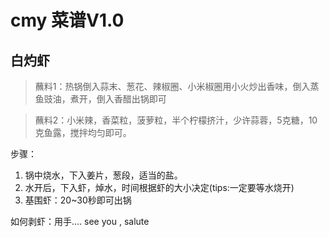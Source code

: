 # cmy 菜谱V1.0
## 白灼虾
>蘸料1：热锅倒入蒜末、葱花、辣椒圈、小米椒圈用小火炒出香味，倒入蒸鱼豉油，煮开，倒入香醋出锅即可  

>蘸料2：小米辣，香菜粒，菠萝粒，半个柠檬挤汁，少许蒜蓉，5克糖，10克鱼露，搅拌均匀即可。

步骤：
1. 锅中烧水，下入姜片，葱段，适当的盐。
2. 水开后，下入虾，焯水，时间根据虾的大小决定(tips:一定要等水烧开)
3. 基围虾：20~30秒即可出锅

如何剥虾：用手....
see you , salute
